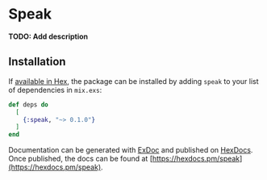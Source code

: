 # Speak

**TODO: Add description**

## Installation

If [available in Hex](https://hex.pm/docs/publish), the package can be installed
by adding `speak` to your list of dependencies in `mix.exs`:

```elixir
def deps do
  [
    {:speak, "~> 0.1.0"}
  ]
end
```

Documentation can be generated with [ExDoc](https://github.com/elixir-lang/ex_doc)
and published on [HexDocs](https://hexdocs.pm). Once published, the docs can
be found at [https://hexdocs.pm/speak](https://hexdocs.pm/speak).

